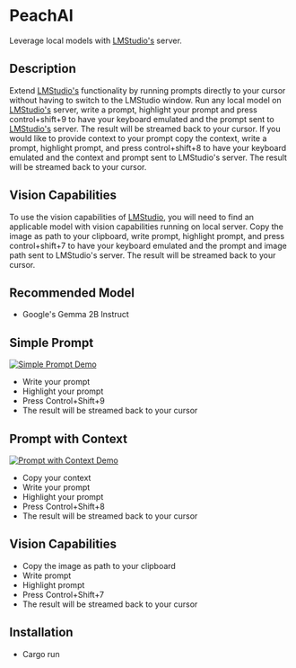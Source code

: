 # PeachAI

Leverage local models with [LMStudio's](https://lmstudio.ai) server.


## Description
Extend [LMStudio's](https://lmstudio.ai) functionality by running prompts directly to your cursor without having to switch to the LMStudio window. Run any local model on [LMStudio's](https://lmstudio.ai) server, write a prompt, highlight your prompt and press control+shift+9 to have your keyboard emulated and the prompt sent to [LMStudio's](https://lmstudio.ai) server. The result will be streamed back to your cursor. If you would like to provide context to your prompt copy the context, write a prompt, highlight prompt, and press control+shift+8 to have your keyboard emulated and the context and prompt sent to LMStudio's server. The result will be streamed back to your cursor.

## Vision Capabilities
To use the vision capabilities of [LMStudio](https://lmstudio.ai), you will need to find an applicable model with vision capabilities running on local server. Copy the image as path to your clipboard, write prompt, highlight prompt, and press control+shift+7 to have your keyboard emulated and the prompt and image path sent to LMStudio's server. The result will be streamed back to your cursor.

## Recommended Model

- Google's Gemma 2B Instruct

## Simple Prompt
[![Simple Prompt Demo](https://img.youtube.com/vi/PnTLyspYarc/0.jpg)](https://www.youtube.com/watch?v=PnTLyspYarc)

- Write your prompt
- Highlight your prompt
- Press Control+Shift+9
- The result will be streamed back to your cursor

## Prompt with Context
[![Prompt with Context Demo](https://img.youtube.com/vi/VTKGcdV4-YM/0.jpg)](https://www.youtube.com/watch?v=VTKGcdV4-YM)


- Copy your context
- Write your prompt
- Highlight your prompt
- Press Control+Shift+8
- The result will be streamed back to your cursor

## Vision Capabilities
- Copy the image as path to your clipboard
- Write prompt
- Highlight prompt
- Press Control+Shift+7
- The result will be streamed back to your cursor

## Installation
- Cargo run